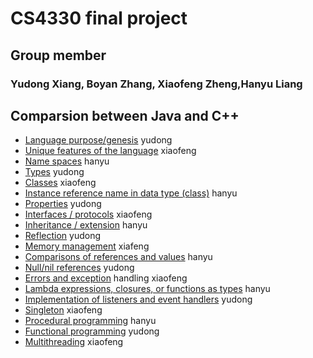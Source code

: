 # CS4330  final project
## Group member
### Yudong Xiang, Boyan Zhang, Xiaofeng Zheng,Hanyu Liang
## Comparsion between Java and C++

* [Language purpose/genesis](https://github.com/hentai27/CS4330finalproject/blob/master/Language%20purpose.md) yudong
* [Unique features of the language](https://github.com/xzzff/CS4330finalproject/blob/master/unique_features_of_the_language.md) xiaofeng
* [Name spaces](https://github.com/hentai27/CS4330finalproject/blob/master/name_spaces.md) hanyu
* [Types](https://github.com/hentai27/CS4330finalproject/blob/master/types.md) yudong
* [Classes](https://github.com/xzzff/CS4330finalproject/blob/master/classes.md) xiaofeng
* [Instance reference name in data type (class)](https://github.com/hentai27/CS4330finalproject/blob/master/instance_reference_name.md) hanyu
* [Properties](https://github.com/hentai27/CS4330finalproject/blob/master/properties.md) yudong
* [Interfaces / protocols](https://github.com/xzzff/CS4330finalproject/blob/master/interfaces.md) xiaofeng
* [Inheritance / extension](https://github.com/hentai27/CS4330finalproject/blob/master/inheritance.md) hanyu
* [Reflection](https://github.com/hentai27/CS4330finalproject/blob/master/reflection.md) yudong
* [Memory management](https://github.com/xzzff/CS4330finalproject/blob/master/memory_management.md) xiafeng
* [Comparisons of references and values](https://github.com/hentai27/CS4330finalproject/blob/master/reference_values.md) hanyu
* [Null/nil references](https://github.com/hentai27/CS4330finalproject/blob/master/null_references.md) yudong
* [Errors and exception](https://github.com/xzzff/CS4330finalproject/blob/master/errors_exception.md) handling xiaofeng
* [Lambda expressions, closures, or functions as types](https://github.com/hentai27/CS4330finalproject/blob/master/lambda.md) hanyu
* [Implementation of listeners and event handlers](https://github.com/hentai27/CS4330finalproject/blob/master/implementation.md) yudong
* [Singleton](https://github.com/xzzff/CS4330finalproject/blob/master/singleton.md) xiaofeng
* [Procedural programming](https://github.com/hentai27/CS4330finalproject/blob/master/procedural_programming.md) hanyu
* [Functional programming](https://github.com/hentai27/CS4330finalproject/blob/master/functional_programming.md) yudong
* [Multithreading](https://github.com/xzzff/CS4330finalproject/blob/master/multithreading.md) xiaofeng

